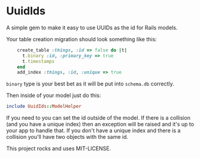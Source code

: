 # UuidIds

A simple gem to make it easy to use UUIDs as the id for Rails models.

Your table creation migration should look something like this:

```ruby
    create_table :things, :id => false do |t|
      t.binary :id, :primary_key => true
      t.timestamps
    end
    add_index :things, :id, :unique => true
```

`binary` type is your best bet as it will be put into `schema.db`
correctly.

Then inside of your model just do this:

```ruby
include UuidIds::ModelHelper
```

If you need to you can set the id outside of the model.  If there is a
collision (and you have a unique index) then an exception will be raised 
and it's up to your app to handle that.  If you don't have a unique
index and there is a collision you'll have two objects with the same id.

This project rocks and uses MIT-LICENSE.
